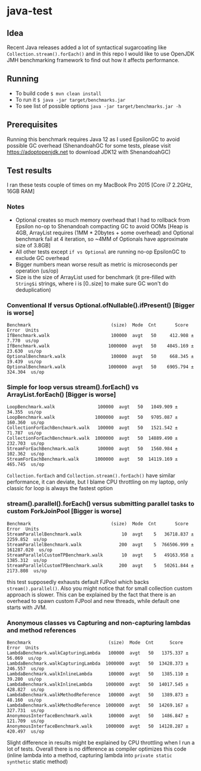 # java-test

## Idea
Recent Java releases added a lot of syntactical sugarcoating like `Collection.stream().forEach()` and in this repo
I would like to use OpenJDK JMH benchmarking framework to find out how it affects performance.

## Running

- To build code `$ mvn clean install`
- To run it `$ java -jar target/benchmarks.jar`
- To see list of possible options `java -jar target/benchmarks.jar -h`

## Prerequisites

Running this benchmark requires Java 12 as I used EpsilonGC to avoid possible GC overhead (ShenandoahGC for some tests, please visit https://adoptopenjdk.net to download JDK12 with ShenandoahGC)

## Test results
I ran these tests couple of times on my MacBook Pro 2015 [Core i7 2.2GHz, 16GB RAM]
### Notes
- Optional creates so much memory overhead that I had to rollback from Epsilon no-op to Shenandoah compacting GC to avoid OOMs [Heap is 4GB, ArrayList requires (1MM * 20bytes + some overhead) and Optional benchmark fail at 4 iteration, so ~4MM of Optionals have approximate size of 3.8GB]
- All other tests except `if vs Optional` are running no-op EpsilonGC to exclude GC overhead
- Bigger numbers mean worse result as metric is microseconds per operation (us/op)
- Size is the size of ArrayList used for benchmark (it pre-filled with `String$i` strings, where i is [0..size] to make sure GC won't do deduplication)

### Conventional If versus Optional.ofNullable().ifPresent() [Bigger is worse]
```
Benchmark                              (size)  Mode  Cnt       Score        Error  Units
IfBenchmark.walk                       100000  avgt   50     412.908 ±      7.770  us/op
IfBenchmark.walk                      1000000  avgt   50    4045.169 ±     23.630  us/op
OptionalBenchmark.walk                 100000  avgt   50     668.345 ±     19.439  us/op
OptionalBenchmark.walk                1000000  avgt   50    6905.794 ±    324.304  us/op
```

### Simple for loop versus stream().forEach() vs ArrayList.forEach() [Bigger is worse]
```
LoopBenchmark.walk                100000  avgt   50   1049.909 ±  34.355  us/op
LoopBenchmark.walk               1000000  avgt   50   9705.087 ± 160.360  us/op
CollectionForEachBenchmark.walk   100000  avgt   50   1521.542 ±  71.787  us/op
CollectionForEachBenchmark.walk  1000000  avgt   50  14889.490 ± 232.703  us/op
StreamForEachBenchmark.walk       100000  avgt   50   1560.984 ± 102.362  us/op
StreamForEachBenchmark.walk      1000000  avgt   50  14119.169 ± 465.745  us/op
```
`Collection.forEach` and `Collection.stream().forEach()` have similar performance, it can deviate, but I blame CPU
throttling on my laptop, only classic for loop is always the fastest option

### stream().parallel().forEach() versus submitting parallel tasks to custom ForkJoinPool [Bigger is worse]
```
Benchmark                              (size)  Mode  Cnt       Score        Error  Units
StreamParallelBenchmark.walk               10  avgt    5   36718.837 ±   2259.852  us/op
StreamParallelBenchmark.walk              200  avgt    5  766506.999 ± 161287.020  us/op
StreamParallelCustomTPBenchmark.walk       10  avgt    5   49163.958 ±   1385.312  us/op
StreamParallelCustomTPBenchmark.walk      200  avgt    5   50261.844 ±   2173.808  us/op
```
this test supposedly exhausts default FJPool which backs `stream().parallel()`.
Also you might notice that for small collection custom approach is slower. This can be explained by the fact that 
there is an overhead to spawn custom FJPool and new threads, while default one starts with JVM.

### Anonymous classes vs Capturing and non-capturing lambdas and method references
```
Benchmark                             (size)  Mode  Cnt      Score     Error  Units
LambdaBenchmark.walkCapturingLambda   100000  avgt   50   1375.337 ±  56.069  us/op
LambdaBenchmark.walkCapturingLambda  1000000  avgt   50  13428.373 ± 246.557  us/op
LambdaBenchmark.walkInlineLambda      100000  avgt   50   1385.110 ±  39.280  us/op
LambdaBenchmark.walkInlineLambda     1000000  avgt   50  14017.545 ± 428.827  us/op
LambdaBenchmark.walkMethodReference   100000  avgt   50   1389.873 ±  48.160  us/op
LambdaBenchmark.walkMethodReference  1000000  avgt   50  14269.167 ± 327.731  us/op
AnonymousInterfaceBenchmark.walk      100000  avgt   50   1486.847 ± 121.709  us/op
AnonymousInterfaceBenchmark.walk     1000000  avgt   50  14128.287 ± 420.497  us/op
```
Slight difference in results might be explained by CPU throttling when I run a lot of tests.
Overall there is no difference as compiler optimizes this code (inline lambda into a method, capturing lambda into
`private static synthetic` static method)